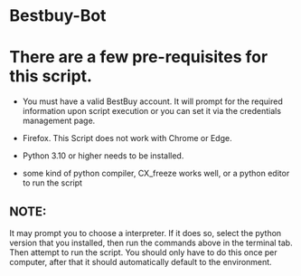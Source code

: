 # Bestbuy-Bot

# There are a few pre-requisites for this script.

- You must have a valid BestBuy account. 
It will prompt for the required information upon script execution or you can set it via the credentials management page.

- Firefox. This Script does not work with Chrome or Edge.

- Python 3.10 or higher needs to be installed.

- some kind of python compiler, CX_freeze works well, or a python editor to run the script

## NOTE:
It may prompt you to choose a interpreter.
If it does so, select the python version that you installed, then run the
commands above in the terminal tab. Then attempt to run the script. 
You should only have to do this once per computer, after that it 
should automatically default to the environment.
